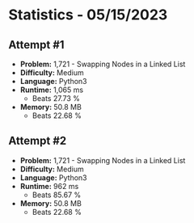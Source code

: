 # Statistics - 05/15/2023 

## **Attempt \#1** 

- **Problem:** 1,721 - Swapping Nodes in a Linked List 
- **Difficulty:** Medium 
- **Language:** Python3 
- **Runtime:** 1,065 ms 
    - Beats 27.73 % 
- **Memory:** 50.8 MB 
    - Beats 22.68 % 

## **Attempt \#2** 

- **Problem:** 1,721 - Swapping Nodes in a Linked List 
- **Difficulty:** Medium 
- **Language:** Python3 
- **Runtime:** 962 ms 
    - Beats 85.67 % 
- **Memory:** 50.8 MB 
    - Beats 22.68 % 